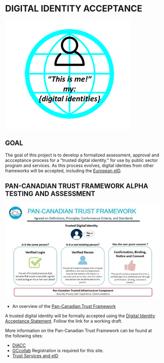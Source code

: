 # DIGITAL IDENTITY ACCEPTANCE

![alt text](./images/this-is-me.png "This is me.")


## GOAL

The goal of this project is to develop a formalized assessment, approval and accceptance process for a “trusted digital identity.” for use by public sector program and services. As this process evolves, digital identies from other frameworks will be accepted, including the [European eID](https://ec.europa.eu/digital-single-market/en/trust-services-and-eid).

## PAN-CANADIAN TRUST FRAMEWORK ALPHA TESTING AND ASSESSMENT

![alt text](./overview/pctf-overview.jpg "Pan-Canadian Trust Framework")

* An overview of the [Pan-Canadian Trust Framework](./overview/pctf-overview.md)

A trusted digital identity will be formally accepted using the [Digital Identity Acceptance Statement](./assessment/digital-identity-acceptance-statement.md). Follow the link for a working draft.

More information on the Pan-Canadian Trust Framework can be found at the following sites:

* [DIACC](https://diacc.ca)
* [GCcollab](https://gccollab.ca) Registration is required for this site.
* [Trust Services and eID](https://ec.europa.eu/digital-single-market/en/trust-services-and-eid)

